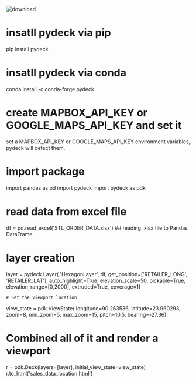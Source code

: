 
![download](https://github.com/mdhossain026/pydeck-sales/assets/531875/560dfdd3-1611-48fa-a619-200ab2040118)

# insatll pydeck via pip
pip install pydeck

# insatll pydeck via conda
conda install -c conda-forge pydeck

# create MAPBOX_API_KEY or GOOGLE_MAPS_API_KEY and set it 
set a MAPBOX_API_KEY or GOOGLE_MAPS_API_KEY environment variables, pydeck will detect them.


# import package

import pandas as pd
import pydeck
import pydeck as pdk

# read data from excel file

df = pd.read_excel('STL_ORDER_DATA.xlsx') ## reading .xlsx file to Pandas DataFrame

# layer creation
layer = pydeck.Layer(
    'HexagonLayer',
    df,
    get_position=['RETAILER_LONG', 'RETAILER_LAT'],
    auto_highlight=True,
    elevation_scale=50,
    pickable=True,
    elevation_range=[0,2000],
    extruded=True,
    coverage=1)

    # Set the viewport location
view_state = pdk.ViewState(
    longitude=90.263536,
    latitude=23.960293,
    zoom=8,
    min_zoom=5,
    max_zoom=15,
    pitch=10.5,
    bearing=-27.36)
# Combined all of it and render a viewport
r = pdk.Deck(layers=[layer], initial_view_state=view_state)
r.to_html('sales_data_location.html')




